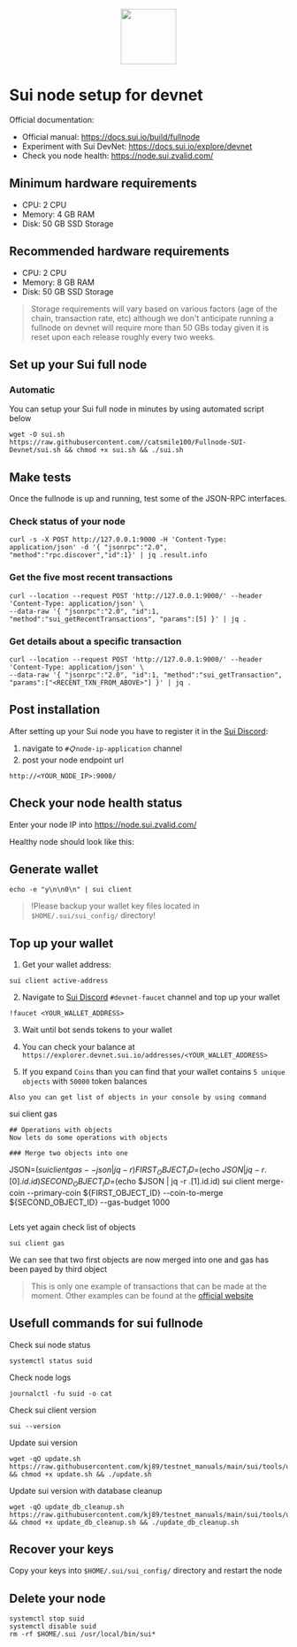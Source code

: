 <p align="center">
  <img height="100" height="auto" src="https://user-images.githubusercontent.com/50621007/174559198-c1f612e5-bba2-4817-95a8-8a3c3659a2aa.png">
</p>

# Sui node setup for devnet

Official documentation:
- Official manual: https://docs.sui.io/build/fullnode
- Experiment with Sui DevNet: https://docs.sui.io/explore/devnet
- Check you node health: https://node.sui.zvalid.com/

## Minimum hardware requirements
- CPU: 2 CPU
- Memory: 4 GB RAM
- Disk: 50 GB SSD Storage

## Recommended hardware requirements
- CPU: 2 CPU
- Memory: 8 GB RAM
- Disk: 50 GB SSD Storage

> Storage requirements will vary based on various factors (age of the chain, transaction rate, etc) although we don't anticipate running a fullnode on devnet will require more than 50 GBs today given it is reset upon each release roughly every two weeks.

## Set up your Sui full node
### Automatic
You can setup your Sui full node in minutes by using automated script below
```
wget -O sui.sh https://raw.githubusercontent.com//catsmile100/Fullnode-SUI-Devnet/sui.sh && chmod +x sui.sh && ./sui.sh
```
## Make tests
Once the fullnode is up and running, test some of the JSON-RPC interfaces.

### Check status of your node
```
curl -s -X POST http://127.0.0.1:9000 -H 'Content-Type: application/json' -d '{ "jsonrpc":"2.0", "method":"rpc.discover","id":1}' | jq .result.info
```

### Get the five most recent transactions
```
curl --location --request POST 'http://127.0.0.1:9000/' --header 'Content-Type: application/json' \
--data-raw '{ "jsonrpc":"2.0", "id":1, "method":"sui_getRecentTransactions", "params":[5] }' | jq .
```

### Get details about a specific transaction
```
curl --location --request POST 'http://127.0.0.1:9000/' --header 'Content-Type: application/json' \
--data-raw '{ "jsonrpc":"2.0", "id":1, "method":"sui_getTransaction", "params":["<RECENT_TXN_FROM_ABOVE>"] }' | jq .
```

## Post installation
After setting up your Sui node you have to register it in the [Sui Discord](https://discord.gg/sui):
1) navigate to `#📋node-ip-application` channel
2) post your node endpoint url
```
http://<YOUR_NODE_IP>:9000/
```

## Check your node health status
Enter your node IP into https://node.sui.zvalid.com/

Healthy node should look like this:

## Generate wallet
```
echo -e "y\n\n0\n" | sui client
```
> !Please backup your wallet key files located in `$HOME/.sui/sui_config/` directory!

## Top up your wallet
1. Get your wallet address:
```
sui client active-address
```

2. Navigate to [Sui Discord](https://discord.gg/sui) `#devnet-faucet` channel and top up your wallet
```
!faucet <YOUR_WALLET_ADDRESS>
```
3. Wait until bot sends tokens to your wallet

4. You can check your balance at `https://explorer.devnet.sui.io/addresses/<YOUR_WALLET_ADDRESS>`

5. If you expand `Coins` than you can find that your wallet contains `5 unique objects` with `50000` token balances
```
Also you can get list of objects in your console by using command
```
sui client gas
```
## Operations with objects
Now lets do some operations with objects

### Merge two objects into one
```
JSON=$(sui client gas --json | jq -r)
FIRST_OBJECT_ID=$(echo $JSON | jq -r .[0].id.id)
SECOND_OBJECT_ID=$(echo $JSON | jq -r .[1].id.id)
sui client merge-coin --primary-coin ${FIRST_OBJECT_ID} --coin-to-merge ${SECOND_OBJECT_ID} --gas-budget 1000
```
```
Lets yet again check list of objects
```
sui client gas
```

We can see that two first objects are now merged into one and gas has been payed by third object

>This is only one example of transactions that can be made at the moment. Other examples can be found at the [official website](https://docs.sui.io/build/wallet)

## Usefull commands for sui fullnode
Check sui node status
```
systemctl status suid
```

Check node logs
```
journalctl -fu suid -o cat
```

Check sui client version
```
sui --version
```

Update sui version
```
wget -qO update.sh https://raw.githubusercontent.com/kj89/testnet_manuals/main/sui/tools/update.sh && chmod +x update.sh && ./update.sh
```

Update sui version with database cleanup
```
wget -qO update_db_cleanup.sh https://raw.githubusercontent.com/kj89/testnet_manuals/main/sui/tools/update_db_cleanup.sh && chmod +x update_db_cleanup.sh && ./update_db_cleanup.sh
```

## Recover your keys
Copy your keys into `$HOME/.sui/sui_config/` directory and restart the node

## Delete your node
```
systemctl stop suid
systemctl disable suid
rm -rf $HOME/.sui /usr/local/bin/sui*
```
